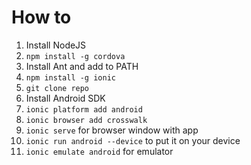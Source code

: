 How to
====

1. Install NodeJS
2. `npm install -g cordova`
3. Install Ant and add to PATH
4. `npm install -g ionic`
5. `git clone repo`
6. Install Android SDK
7. `ionic platform add android`
8. `ionic browser add crosswalk`
9. `ionic serve` for browser window with app
10. `ionic run android --device` to put it on your device
11. `ionic emulate android` for emulator